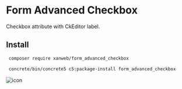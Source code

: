 #  Form Advanced Checkbox

Checkbox attribute with CkEditor label.

## Install

```bash
 composer require xanweb/form_advanced_checkbox

 concrete/bin/concrete5 c5:package-install form_advanced_checkbox
```

![icon](https://www.xanweb.com/packages/soprano_theme/themes/soprano/images/logo-xanweb.svg)  